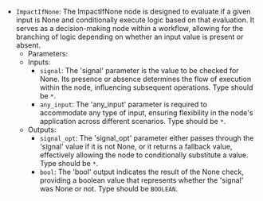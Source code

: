 - `ImpactIfNone`: The ImpactIfNone node is designed to evaluate if a given input is None and conditionally execute logic based on that evaluation. It serves as a decision-making node within a workflow, allowing for the branching of logic depending on whether an input value is present or absent.
    - Parameters:
    - Inputs:
        - `signal`: The 'signal' parameter is the value to be checked for None. Its presence or absence determines the flow of execution within the node, influencing subsequent operations. Type should be `*`.
        - `any_input`: The 'any_input' parameter is required to accommodate any type of input, ensuring flexibility in the node's application across different scenarios. Type should be `*`.
    - Outputs:
        - `signal_opt`: The 'signal_opt' parameter either passes through the 'signal' value if it is not None, or it returns a fallback value, effectively allowing the node to conditionally substitute a value. Type should be `*`.
        - `bool`: The 'bool' output indicates the result of the None check, providing a boolean value that represents whether the 'signal' was None or not. Type should be `BOOLEAN`.
